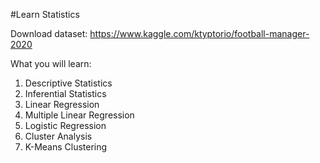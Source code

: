 #Learn Statistics

Download dataset: https://www.kaggle.com/ktyptorio/football-manager-2020

What you will learn:
1. Descriptive Statistics
2. Inferential Statistics
3. Linear Regression
4. Multiple Linear Regression
5. Logistic Regression
6. Cluster Analysis
7. K-Means Clustering
